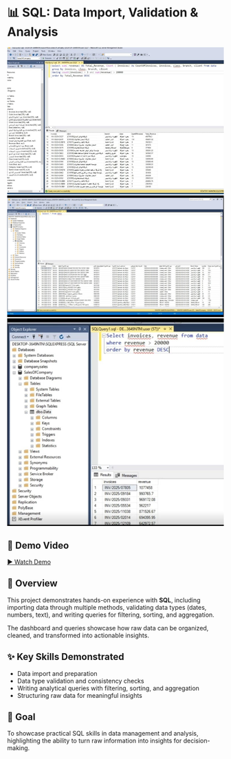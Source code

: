 # 📊 SQL: Data Import, Validation & Analysis

![SQL Dashboard 1](SQL1.jpeg)
![SQL Dashboard 2](SQL2.jpeg)
![SQL Dashboard 3](SQL3.jpeg)

## 🎥 Demo Video
[▶️ Watch Demo](SQL.mp4)

## 📌 Overview
This project demonstrates hands-on experience with **SQL**, including importing data through multiple methods, validating data types (dates, numbers, text), and writing queries for filtering, sorting, and aggregation.  

The dashboard and queries showcase how raw data can be organized, cleaned, and transformed into actionable insights.  

## ✨ Key Skills Demonstrated
- Data import and preparation  
- Data type validation and consistency checks  
- Writing analytical queries with filtering, sorting, and aggregation  
- Structuring raw data for meaningful insights  

## 🎯 Goal
To showcase practical SQL skills in data management and analysis, highlighting the ability to turn raw information into insights for decision-making.
